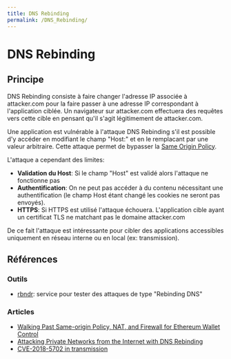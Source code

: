 ```yaml
---
title: DNS Rebinding
permalink: /DNS_Rebinding/
---
```


# DNS Rebinding

## Principe

DNS Rebinding consiste à faire changer l'adresse IP associée à attacker.com pour la faire passer à une adresse IP correspondant à l'application ciblée. Un navigateur sur attacker.com effectuera des requêtes vers cette cible en pensant qu'il s'agit légitimement de attacker.com.

Une application est vulnérable à l'attaque DNS Rebinding s'il est possible d'y accéder en modifiant le champ "Host:" et en le remplacant par une valeur arbitraire. Cette attaque permet de bypasser la [Same Origin Policy](/SOP/). 

L'attaque a cependant des limites:
- **Validation du Host**: Si le champ "Host" est validé alors l'attaque ne fonctionne pas
- **Authentification**: On ne peut pas accéder à du contenu nécessitant une authentification (le champ Host étant changé les cookies ne seront pas envoyés).
- **HTTPS**: Si HTTPS est utilisé l'attaque échouera. L'application cible ayant un certificat TLS ne matchant pas le domaine attacker.com

De ce fait l'attaque est intéressante pour cibler des applications accessibles uniquement en réseau interne ou en local (ex: transmission).

## Références
### Outils
- [rbndr](https://github.com/taviso/rbndr): service pour tester des attaques de type "Rebinding DNS"

### Articles
- [Walking Past Same-origin Policy, NAT, and Firewall for Ethereum Wallet Control](https://medium.com/@rhodey/walking-past-same-origin-policy-nat-and-firewall-for-ethereum-wallet-control-30c29b73a057)
- [Attacking Private Networks from the Internet with DNS Rebinding](https://medium.com/@brannondorsey/attacking-private-networks-from-the-internet-with-dns-rebinding-ea7098a2d325)
- [CVE-2018-5702 in transmission](https://github.com/transmission/transmission/pull/468)
